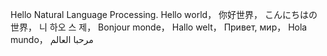 Hello Natural Language Processing.
Hello world， 你好世界， こんにちはの世界， 니 하오 스 제， Bonjour monde， Hallo welt， Привет, мир， Hola mundo， مرحبا العالم

